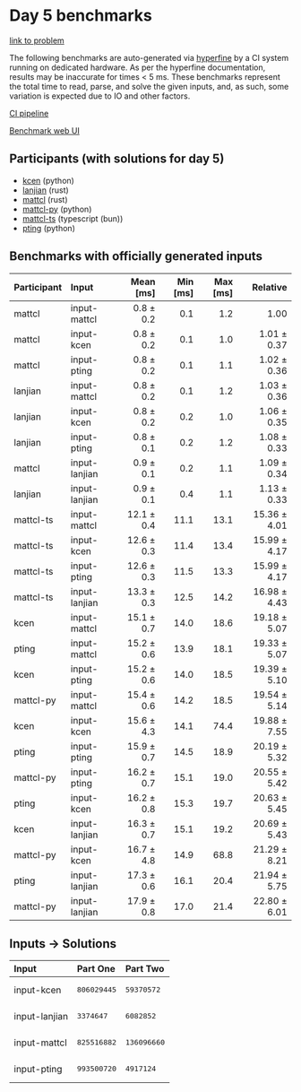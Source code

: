 # Day 5 benchmarks

[link to problem](https://adventofcode.com/2023/day/5)

The following benchmarks are auto-generated via
[hyperfine](https://github.com/sharkdp/hyperfine) by a CI system running on
dedicated hardware. As per the hyperfine documentation, results may be
inaccurate for times < 5 ms. These benchmarks represent the total time to read,
parse, and solve the given inputs, and, as such, some variation is expected due
to IO and other factors.

[CI pipeline](http://ci.papercode.net:8080/teams/main/pipelines/aoc2023)

[Benchmark web UI](https://aoc.ancalagon.black)


## Participants (with solutions for day 5)

- [kcen](https://github.com/kcen/aoc2023) (python)
- [lanjian](https://github.com/lanjian/aoc-2023) (rust)
- [mattcl](https://github.com/mattcl/aoc2023) (rust)
- [mattcl-py](https://github.com/mattcl/aoc2023-py) (python)
- [mattcl-ts](https://github.com/mattcl/aoc2023-js) (typescript (bun))
- [pting](https://github.com/pting/aoc2023) (python)


## Benchmarks with officially generated inputs

| Participant | Input | Mean [ms] | Min [ms] | Max [ms] | Relative |
|:---|:---|---:|---:|---:|---:|
| mattcl | input-mattcl | 0.8 ± 0.2 | 0.1 | 1.2 | 1.00 |
| mattcl | input-kcen | 0.8 ± 0.2 | 0.1 | 1.0 | 1.01 ± 0.37 |
| mattcl | input-pting | 0.8 ± 0.2 | 0.1 | 1.1 | 1.02 ± 0.36 |
| lanjian | input-mattcl | 0.8 ± 0.2 | 0.1 | 1.2 | 1.03 ± 0.36 |
| lanjian | input-kcen | 0.8 ± 0.2 | 0.2 | 1.0 | 1.06 ± 0.35 |
| lanjian | input-pting | 0.8 ± 0.1 | 0.2 | 1.2 | 1.08 ± 0.33 |
| mattcl | input-lanjian | 0.9 ± 0.1 | 0.2 | 1.1 | 1.09 ± 0.34 |
| lanjian | input-lanjian | 0.9 ± 0.1 | 0.4 | 1.1 | 1.13 ± 0.33 |
| mattcl-ts | input-mattcl | 12.1 ± 0.4 | 11.1 | 13.1 | 15.36 ± 4.01 |
| mattcl-ts | input-kcen | 12.6 ± 0.3 | 11.4 | 13.4 | 15.99 ± 4.17 |
| mattcl-ts | input-pting | 12.6 ± 0.3 | 11.5 | 13.3 | 15.99 ± 4.17 |
| mattcl-ts | input-lanjian | 13.3 ± 0.3 | 12.5 | 14.2 | 16.98 ± 4.43 |
| kcen | input-mattcl | 15.1 ± 0.7 | 14.0 | 18.6 | 19.18 ± 5.07 |
| pting | input-mattcl | 15.2 ± 0.6 | 13.9 | 18.1 | 19.33 ± 5.07 |
| kcen | input-pting | 15.2 ± 0.6 | 14.0 | 18.5 | 19.39 ± 5.10 |
| mattcl-py | input-mattcl | 15.4 ± 0.6 | 14.2 | 18.5 | 19.54 ± 5.14 |
| kcen | input-kcen | 15.6 ± 4.3 | 14.1 | 74.4 | 19.88 ± 7.55 |
| pting | input-pting | 15.9 ± 0.7 | 14.5 | 18.9 | 20.19 ± 5.32 |
| mattcl-py | input-pting | 16.2 ± 0.7 | 15.1 | 19.0 | 20.55 ± 5.42 |
| pting | input-kcen | 16.2 ± 0.8 | 15.3 | 19.7 | 20.63 ± 5.45 |
| kcen | input-lanjian | 16.3 ± 0.7 | 15.1 | 19.2 | 20.69 ± 5.43 |
| mattcl-py | input-kcen | 16.7 ± 4.8 | 14.9 | 68.8 | 21.29 ± 8.21 |
| pting | input-lanjian | 17.3 ± 0.6 | 16.1 | 20.4 | 21.94 ± 5.75 |
| mattcl-py | input-lanjian | 17.9 ± 0.8 | 17.0 | 21.4 | 22.80 ± 6.01 |


## Inputs -> Solutions

| Input | Part One | Part Two |
|:---|:---|:---|
|input-kcen|<pre>806029445</pre>|<pre>59370572</pre>|
|input-lanjian|<pre>3374647</pre>|<pre>6082852</pre>|
|input-mattcl|<pre>825516882</pre>|<pre>136096660</pre>|
|input-pting|<pre>993500720</pre>|<pre>4917124</pre>|